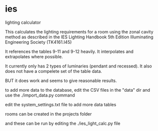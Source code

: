 # ies
lighting calculator

This calculates the lighting requirements for a room using the
zonal cavity method
as described in the 
IES Lighting Handbook 5th Edition
Illuminating Engineering Society (TK4161.I45)

It references the tables 9-11 and 9-12 heavily.
It interpolates and extrapolates where possible.

It currently only has 2 types of luminaries (pendant and recessed).
It also does not have a compelete set of the table data.

BUT it does work and seems to give reasonable results.

to add more data to the database, edit the CSV files in the "data" dir
and use the ./import_data.py command

edit the system_settings.txt file to add more data tables

rooms can be created in the projects folder

and these can be run by editing the ./ies_light_calc.py file
